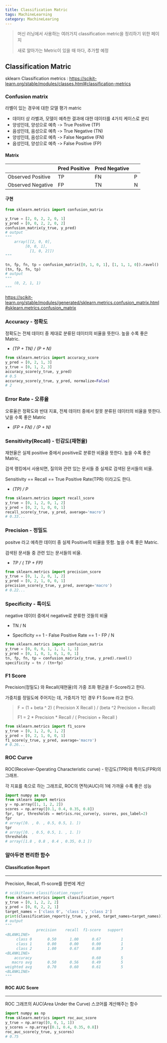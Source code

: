 ```yaml
---
title: Classification Matric
tags: MachineLearning
category: MachineLearing
---
```


>  머신 러닝에서 사용하는 여러가지 classification metric을  정리하기 위한 페이지
>
> 새로 알아가는 Metric이 있을 때 마다, 추가할 예정



## Classification Matric 

sklearn Classification metrics : https://scikit-learn.org/stable/modules/classes.html#classification-metrics



### Confusion matrix

라벨이 있는 경우에 대한 모델 평가 matric

* 데이터 상 라벨과, 모델이 예측한 결과에 대한 데이터를 4가지 케이스로 분리
* 양성인데, 양성으로 예측 -> True Positive (TP)
* 음성인데, 음성으로 예측 -> True Negative (TN)
* 양성인데, 음성으로 예측 -> False Negative (FN)
* 음성인데, 양성으로 예측 -> False Positive (FP)

#### Matrix

|                   | Pred Positive | Pred Negative |      |
| ----------------- | ------------- | ------------- | ---- |
| Observed Positive | TP            | FN            | P    |
| Observed Negative | FP            | TN            | N    |

#### 구현

```python
from sklearn.metrics import confusion_matrix

y_true = [2, 0, 2, 2, 0, 1]
y_pred = [0, 0, 2, 2, 0, 2]
confusion_matrix(y_true, y_pred)
# output
"""
	array([[2, 0, 0],
  	     [0, 0, 1],
    	   [1, 0, 2]])
"""

tn, fp, fn, tp = confusion_matrix([0, 1, 0, 1], [1, 1, 1, 0]).ravel()
(tn, fp, fn, tp)
# output
"""
	(0, 2, 1, 1)
"""

```

https://scikit-learn.org/stable/modules/generated/sklearn.metrics.confusion_matrix.html#sklearn.metrics.confusion_matrix



### Accuracy - 정확도

정확도는 전체 데이터 중 제대로 분류된 데이터의 비율을 뜻한다. 높을 수록 좋은 Matric.

* *(TP + TN) / (P + N)*

```python
from sklearn.metrics import accuracy_score
y_pred = [0, 2, 1, 3]
y_true = [0, 1, 2, 3]
accuracy_score(y_true, y_pred)
# 0.5
accuracy_score(y_true, y_pred, normalize=False)
# 2
```



### Error Rate - 오류율

오류율은 정확도와 반대 지표, 전체 데이터 중에서 잘못 분류된 데이터의 비율을 뜻한다. 낮을 수록 좋은 Matric

* *(FP + FN) / (P + N)*


### Sensitivity(Recall) - 민감도(재현율)

재현율은 실제 positive 중에서 positive로 분류한 비율을 뜻한다. 높을 수록 좋은 Matric, 

검색 랭킹에서 사용되면, 질의와 관련 있는 문서들 중 실제로 검색된 문서들의 비율.

Sensitivity == Recall == True Positive Rate(TPR) 이라고도 한다.

* *(TP) / P*

```python
from sklearn.metrics import recall_score
y_true = [0, 1, 2, 0, 1, 2]
y_pred = [0, 2, 1, 0, 0, 1]
recall_score(y_true, y_pred, average='macro')
# 0.33...
```



### Precision - 정밀도

positve 라고 예측한 데이터 중 실제 Positive의 비율을 뜻함. 높을 수록 좋은 Matric.

검색된 문서들 중 관련 있는 문서들의 비율.

* *TP / ( TP + FP)*

```python
from sklearn.metrics import precision_score
y_true = [0, 1, 2, 0, 1, 2]
y_pred = [0, 2, 1, 0, 0, 1]
precision_score(y_true, y_pred, average='macro')
# 0.22...
```



### Specificity - 특이도

negative 데이터 중에서 negative로 분류한 것들의 비율

* TN / N

* Specificity == 1 - False Positive Rate == 1 - FP / N

```python
from sklearn.metrics import confusion_matrix
y_true = [0, 0, 0, 1, 1, 1, 1, 1]
y_pred = [0, 1, 0, 1, 0, 1, 0, 1]
tn, fp, fn, tp = confusion_matrix(y_true, y_pred).ravel()
specificity = tn / (tn+fp)
```



### F1 Score

Precision(정밀도) 와 Recall(재현율)의 가중 조화 평균을 F-Score라고 한다.

가중치를 정밀도에 주어지는 데, 가중치가 1인 경우 F1 Score 라고 한다.

> F = (1 + beta ^ 2) ( Precision X Recall ) / (beta ^2 Precision + Recall)
>
>  F1 = 2 * Precision * Recall / ( Precision + Recall )

```python
from sklearn.metrics import f1_score
y_true = [0, 1, 2, 0, 1, 2]
y_pred = [0, 2, 1, 0, 0, 1]
f1_score(y_true, y_pred, average='macro')
# 0.26...
```



### ROC Curve

ROC(Receiver-Operating Characteristic curve) - 민감도(TPR)와 특이도(FPR)의 그래프.

각 지표를 축으로 하는 그래프로, ROC의 면적(AUC)이 1에 가까울 수록 좋은 성능

```python
import numpy as np
from sklearn import metrics
y = np.array([1, 1, 2, 2])
scores = np.array([0.1, 0.4, 0.35, 0.8])
fpr, tpr, thresholds = metrics.roc_curve(y, scores, pos_label=2)
fpr
# array([0. , 0. , 0.5, 0.5, 1. ])
tpr
# array([0. , 0.5, 0.5, 1. , 1. ])
thresholds
# array([1.8 , 0.8 , 0.4 , 0.35, 0.1 ])
```





### 알아두면 편리한 함수

#### Classification Report

------

Precision, Recall, f1-score를 한번에 계산

```python
# scikitlearn classification_report
from sklearn.metrics import classification_report
y_true = [0, 1, 2, 2, 2]
y_pred = [0, 0, 2, 2, 1]
target_names = ['class 0', 'class 1', 'class 2']
print(classification_report(y_true, y_pred, target_names=target_names))
# output
"""
              precision    recall  f1-score   support
<BLANKLINE>
     class 0       0.50      1.00      0.67         1
     class 1       0.00      0.00      0.00         1
     class 2       1.00      0.67      0.80         3
<BLANKLINE>
    accuracy                           0.60         5
   macro avg       0.50      0.56      0.49         5
weighted avg       0.70      0.60      0.61         5
<BLANKLINE>
"""
```



#### ROC AUC Score

------

ROC 그래프의 AUC(Area Under the Curve) 스코어를 계산해주는 함수

```python
import numpy as np
from sklearn.metrics import roc_auc_score
y_true = np.array([0, 0, 1, 1])
y_scores = np.array([0.1, 0.4, 0.35, 0.8])
roc_auc_score(y_true, y_scores)
# 0.75
```

